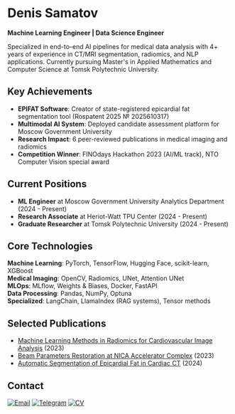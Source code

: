 # Denis Samatov
**Machine Learning Engineer | Data Science Engineer**

Specialized in end-to-end AI pipelines for medical data analysis with 4+ years of experience in CT/MRI segmentation, radiomics, and NLP applications. Currently pursuing Master's in Applied Mathematics and Computer Science at Tomsk Polytechnic University.

## Key Achievements
- **EPIFAT Software**: Creator of state-registered epicardial fat segmentation tool (Rospatent 2025 № 2025610317)
- **Multimodal AI System**: Deployed candidate assessment platform for Moscow Government University
- **Research Impact**: 6 peer-reviewed publications in medical imaging and radiomics
- **Competition Winner**: FINOdays Hackathon 2023 (AI/ML track), NTO Computer Vision special award

## Current Positions
- **ML Engineer** at Moscow Government University Analytics Department (2024 - Present)
- **Research Associate** at Heriot-Watt TPU Center (2024 - Present)
- **Graduate Researcher** at Tomsk Polytechnic University (2024 - Present)

## Core Technologies
**Machine Learning**: PyTorch, TensorFlow, Hugging Face, scikit-learn, XGBoost  
**Medical Imaging**: OpenCV, Radiomics, UNet, Attention UNet  
**MLOps**: MLflow, Weights & Biases, Docker, FastAPI  
**Data Processing**: Pandas, NumPy, Optuna  
**Specialized**: LangChain, LlamaIndex (RAG systems), Tensor methods

## Selected Publications
- [Machine Learning Methods in Radiomics for Cardiovascular Image Analysis](http://sopromat.imm.uran.ru/kungurka/Proceedings-2023.pdf) (2023)
- [Beam Parameters Restoration at NICA Accelerator Complex](https://students.jinr.ru/uploads/report_files/report_student_1844_project_274.pdf) (2023)
- [Automatic Segmentation of Epicardial Fat in Cardiac CT](https://conf-prfn.org/Arch/Proceedings_2024_vol_3.pdf) (2024)

## Contact
[![Email](https://img.shields.io/badge/Email-D14836?style=flat&logo=gmail&logoColor=white)](mailto:denissamatov470@gmail.com)
[![Telegram](https://img.shields.io/badge/Telegram-2CA5E0?style=flat&logo=telegram&logoColor=white)](https://t.me/SamatovDS)
[![CV](https://img.shields.io/badge/CV-PDF-red?style=flat&logo=adobeacrobatreader&logoColor=white)](https://github.com/denis-samatov/denis-samatov/blob/main/CV.pdf)
